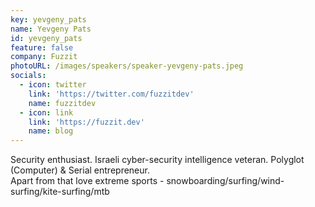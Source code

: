 ```yaml
---
key: yevgeny_pats
name: Yevgeny Pats
id: yevgeny_pats
feature: false
company: Fuzzit
photoURL: /images/speakers/speaker-yevgeny-pats.jpeg
socials:
  - icon: twitter
    link: 'https://twitter.com/fuzzitdev'
    name: fuzzitdev
  - icon: link
    link: 'https://fuzzit.dev'
    name: blog
---
```

Security enthusiast. Israeli cyber-security intelligence veteran. Polyglot (Computer) & Serial entrepreneur.  
Apart from that love extreme sports - snowboarding/surfing/wind-surfing/kite-surfing/mtb

